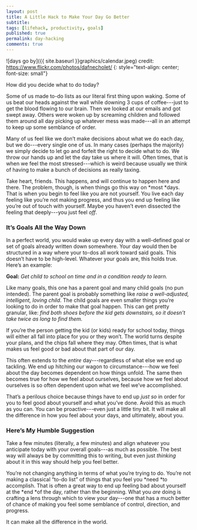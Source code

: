 ```yaml
---
layout: post
title: A Little Hack to Make Your Day Go Better
subtitle:
tags: [lifehack, productivity, goals]
published: true
permalink: day-hacking
comments: true
---
```

![days go by]({{ site.baseurl }}graphics/calendar.jpeg)
credit: https://www.flickr.com/photos/dafnecholet/
{: style="text-align: center; font-size: small"}


How did you decide what to do today?

Some of us made to-do lists as our literal first thing upon waking. Some of us
beat our heads against the wall while downing 3 cups of coffee---just to get the
blood flowing to our brain. Then we looked at our emails and got swept away.
Others were woken up by screaming children and followed them around all day
picking up whatever mess was made---all in an attempt to keep up some semblance
of order.

Many of us feel like we don’t make decisions about what we do each day, but we
do---every single one of us. In many cases (perhaps the majority) we simply
decide to let go and forfeit the right to decide what to do. We throw our hands
up and let the day take us where it will. Often times, that is when we feel the
most stressed---which is weird because usually we think of having to make a
bunch of decisions as really taxing.

<!--more-->

Take heart, friends. This happens, and will continue to happen here and there.
The problem, though, is when things go this way on *most *days. That is when you
begin to feel like you are not yourself. You live each day feeling like you’re
not making progress, and thus you end up feeling like you’re out of touch with
yourself. Maybe you haven’t even dissected the feeling that deeply---you just
feel *off*.

### It’s Goals All the Way Down

In a perfect world, you would wake up every day with a well-defined goal or set
of goals already written down somewhere. Your day would then be structured in a
way where your to-dos all work toward said goals. This doesn’t have to be
high-level. Whatever your goals are, this holds true. Here’s an example:

**Goal:** *Get child to school on time and in a condition ready to learn.*

Like many goals, this one has a parent goal and many child goals (no pun
intended). The parent goal is probably something like *raise a well-adjusted,
intelligent, loving child*. The child goals are even smaller things you’re
looking to do in order to make that goal happen. This can get pretty granular,
like: *find both shoes before the kid gets downstairs, so it doesn’t take twice
as long to find them.*

If you’re the person getting the kid (or kids) ready for school today, things
will either all fall into place for you or they won’t. The world turns despite
your plans, and the chips fall where they may. Often times, that is what makes
us feel good or bad about that part of our day.

This often extends to the *entire* day---regardless of what else we end up
tackling. We end up hitching our wagon to circumstance---how we feel about the
day becomes dependent on how things unfold. The same then becomes true for how
we feel about ourselves, because how we feel about ourselves is so often
dependent upon what we feel we’ve accomplished.

That’s a perilous choice because things have to end up *just so* in order for
you to feel good about yourself and what you’ve done. Avoid this as much as you
can. You can be proactive---even just a little tiny bit. It will make all the
difference in how you feel about your days, and ultimately, about you.

### Here’s My Humble Suggestion

Take a few minutes (literally, a few minutes) and align whatever you anticipate
today with your overall goals---as much as possible. The best way will always be
by committing this to writing, but even just *thinking* about it in this way
should help you feel better.

You’re not changing anything in terms of what you’re trying to do. You’re not
making a classical “to-do list” of things that you feel you *need *to
accomplish. That is often a great way to end up feeling bad about yourself at
the *end *of the day, rather than the beginning. What you *are* doing is
crafting a lens through which to view your day---one that has a much better of
chance of making you feel some semblance of control, direction, and progress.

It can make all the difference in the world.
